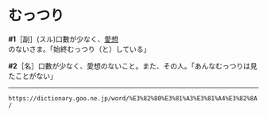 # むっつり

**\#1**［副］(スル)口數が少なく、[愛想](あいそ（愛想）)のないさま。「始終むっつり（と）している」

**\#2**［名］口數が少なく、愛想のないこと。また、その人。「あんなむっつりは見たことがない」

---
`https://dictionary.goo.ne.jp/word/%E3%82%80%E3%81%A3%E3%81%A4%E3%82%8A/`